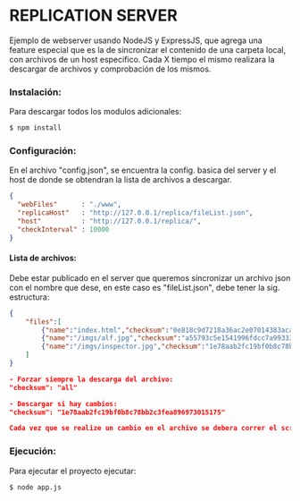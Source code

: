 # REPLICATION SERVER

Ejemplo de webserver usando NodeJS y ExpressJS, que agrega una feature especial que es la de sincronizar el contenido de una carpeta local, con archivos de un host especifico. Cada X tiempo el mismo realizara la descargar de archivos y comprobación de los mismos.

### Instalación:

Para descargar todos los modulos adicionales:
```sh
$ npm install
```

### Configuración:
En el archivo "config.json", se encuentra la config. basica del server y el host de donde se obtendran la lista de archivos a descargar.

```json
{
  "webFiles"      : "./www",
  "replicaHost"   : "http://127.0.0.1/replica/fileList.json",
  "host"          : "http://127.0.0.1/replica/",
  "checkInterval" : 10000
}
```

#### Lista de archivos:
Debe estar publicado en el server que queremos sincronizar un archivo json con el nombre que dese, en este caso es "fileList.json", debe tener la sig. estructura:

```json
{
	"files":[
		{"name":"index.html","checksum":"0e818c9d7218a36ac2e07014383aca83d04da10b"},
		{"name":"/imgs/alf.jpg","checksum":"a55793c5e1541996fdcc7a99333dcba7696feddb"},
		{"name":"/imgs/inspector.jpg","checksum":"1e78aab2fc19bf0b8c78bb2c3fea896973015175"}		
	]
}

- Forzar siempre la descarga del archivo:
"checksum": "all"

- Descargar si hay cambios:
"checksum": "1e78aab2fc19bf0b8c78bb2c3fea896973015175"

Cada vez que se realize un cambio en el archivo se debera correr el script que actualiza la lista de archivos y los checksums.
```
### Ejecución:
Para ejecutar el proyecto ejecutar:

```sh
$ node app.js
```
